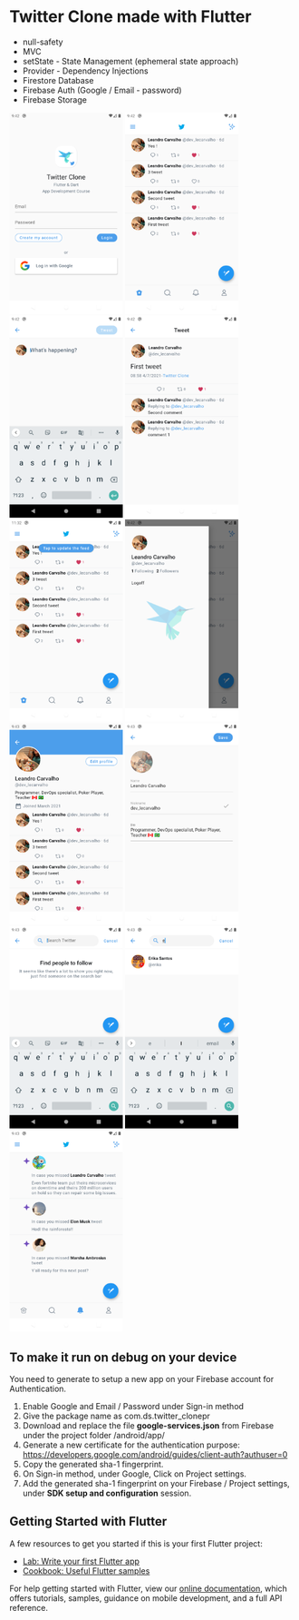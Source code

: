 # Twitter Clone made with Flutter

- null-safety
- MVC
- setState - State Management (ephemeral state approach)
- Provider - Dependency Injections
- Firestore Database
- Firebase Auth (Google / Email - password)
- Firebase Storage

<p float="left">
    <img src="docs/screenshots/Screenshot_1618321329.png" width="200">
    <img src="docs/screenshots/Screenshot_1618321356.png" width="200">
    <img src="docs/screenshots/Screenshot_1618321361.png" width="200">
    <img src="docs/screenshots/Screenshot_1618321370.png" width="200">
    <img src="docs/screenshots/Screenshot_1618327967.png" width="200">
    <img src="docs/screenshots/Screenshot_1618321375.png" width="200">
    <img src="docs/screenshots/Screenshot_1618321388.png" width="200">
    <img src="docs/screenshots/Screenshot_1618321391.png" width="200">
    <img src="docs/screenshots/Screenshot_1618321407.png" width="200">
    <img src="docs/screenshots/Screenshot_1618321414.png" width="200">
    <img src="docs/screenshots/Screenshot_1618321427.png" width="200">
</p>

## To make it run on debug on your device

You need to generate to setup a new app on your Firebase account for Authentication.

1. Enable Google and Email / Password under Sign-in method
2. Give the package name as com.ds.twitter_clonepr
3. Download and replace the file **google-services.json** from Firebase under the project folder /android/app/
4. Generate a new certificate for the authentication purpose: https://developers.google.com/android/guides/client-auth?authuser=0 
5. Copy the generated sha-1 fingerprint.
6. On Sign-in method, under Google, Click on Project settings. 
7. Add the generated sha-1 fingerprint on your Firebase / Project settings, under **SDK setup and configuration** session.

## Getting Started with Flutter

A few resources to get you started if this is your first Flutter project:

- [Lab: Write your first Flutter app](https://flutter.dev/docs/get-started/codelab)
- [Cookbook: Useful Flutter samples](https://flutter.dev/docs/cookbook)

For help getting started with Flutter, view our
[online documentation](https://flutter.dev/docs), which offers tutorials,
samples, guidance on mobile development, and a full API reference.
